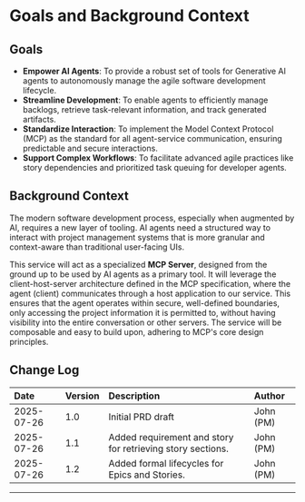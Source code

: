 # Goals and Background Context

## Goals
* **Empower AI Agents**: To provide a robust set of tools for Generative AI agents to autonomously manage the agile software development lifecycle.
* **Streamline Development**: To enable agents to efficiently manage backlogs, retrieve task-relevant information, and track generated artifacts.
* **Standardize Interaction**: To implement the Model Context Protocol (MCP) as the standard for all agent-service communication, ensuring predictable and secure interactions.
* **Support Complex Workflows**: To facilitate advanced agile practices like story dependencies and prioritized task queuing for developer agents.

## Background Context
The modern software development process, especially when augmented by AI, requires a new layer of tooling. AI agents need a structured way to interact with project management systems that is more granular and context-aware than traditional user-facing UIs.

This service will act as a specialized **MCP Server**, designed from the ground up to be used by AI agents as a primary tool. It will leverage the client-host-server architecture defined in the MCP specification, where the agent (client) communicates through a host application to our service. This ensures that the agent operates within secure, well-defined boundaries, only accessing the project information it is permitted to, without having visibility into the entire conversation or other servers. The service will be composable and easy to build upon, adhering to MCP's core design principles.

## Change Log
| Date | Version | Description | Author |
| :--- | :--- | :--- | :--- |
| 2025-07-26 | 1.0 | Initial PRD draft | John (PM) |
| 2025-07-26 | 1.1 | Added requirement and story for retrieving story sections. | John (PM) |
| 2025-07-26 | 1.2 | Added formal lifecycles for Epics and Stories. | John (PM) |

---
